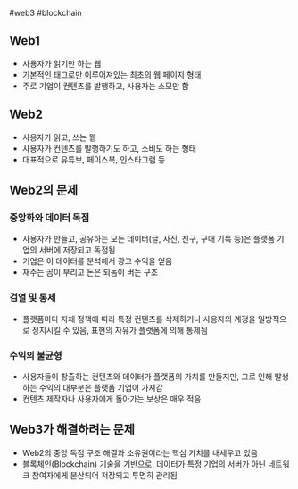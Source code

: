 #web3 #blockchain 


## Web1
- 사용자가 읽기만 하는 웹
- 기본적인 태그로만 이루어져있는 최초의 웹 페이지 형태
- 주로 기업이 컨텐츠를 발행하고, 사용자는 소모만 함

## Web2
- 사용자가 읽고, 쓰는 웹
- 사용자가 컨텐츠를 발행하기도 하고, 소비도 하는 형태
- 대표적으로 유튜브, 페이스북, 인스타그램 등

## Web2의 문제

### 중앙화와 데이터 독점
- 사용자가 만들고, 공유하는 모든 데이터(글, 사진, 친구, 구매 기록 등)은 플랫폼 기업의 서버에 저장되고 독점됨
- 기업은 이 데이터를 분석해서 광고 수익을 얻음
- 재주는 곰이 부리고 돈은 되놈이 버는 구조

### 검열 및 통제
- 플랫폼마다 자체 정책에 따라 특정 컨텐츠를 삭제하거나 사용자의 계정을 일방적으로 정지시킬 수 있음, 표현의 자유가 플랫폼에 의해 통제됨


### 수익의 불균형
- 사용자들이 창출하는 컨텐츠와 데이터가 플랫폼의 가치를 만들지만, 그로 인해 발생하는 수익의 대부분은 플랫폼 기업이 가져감
- 컨텐츠 제작자나 사용자에게 돌아가는 보상은 매우 적음

## Web3가 해결하려는 문제
- Web2의 중앙 독점 구조 해결과 소유권이라는 핵심 가치를 내세우고 있음
- 블록체인(Blockchain) 기술을 기반으로, 데이터가 특정 기업의 서버가 아닌 네트워크 참여자에게 분산되어 저장되고 투명히 관리됨


